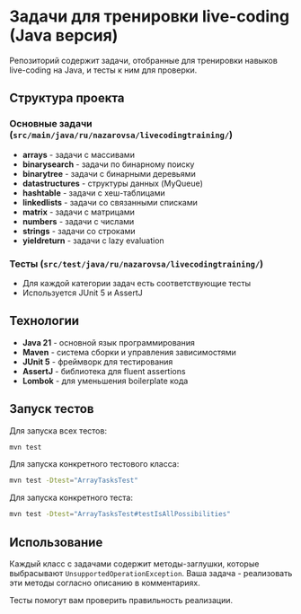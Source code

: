 # Задачи для тренировки live-coding (Java версия)

Репозиторий содержит задачи, отобранные для тренировки навыков live-coding на Java, и тесты к ним для проверки.

## Структура проекта

### Основные задачи (`src/main/java/ru/nazarovsa/livecodingtraining/`)
- **arrays** - задачи с массивами
- **binarysearch** - задачи по бинарному поиску
- **binarytree** - задачи с бинарными деревьями
- **datastructures** - структуры данных (MyQueue)
- **hashtable** - задачи с хеш-таблицами
- **linkedlists** - задачи со связанными списками
- **matrix** - задачи с матрицами
- **numbers** - задачи с числами
- **strings** - задачи со строками
- **yieldreturn** - задачи с lazy evaluation

### Тесты (`src/test/java/ru/nazarovsa/livecodingtraining/`)
- Для каждой категории задач есть соответствующие тесты
- Используется JUnit 5 и AssertJ

## Технологии
- **Java 21** - основной язык программирования
- **Maven** - система сборки и управления зависимостями
- **JUnit 5** - фреймворк для тестирования
- **AssertJ** - библиотека для fluent assertions
- **Lombok** - для уменьшения boilerplate кода

## Запуск тестов

Для запуска всех тестов:
```bash
mvn test
```

Для запуска конкретного тестового класса:
```bash
mvn test -Dtest="ArrayTasksTest"
```

Для запуска конкретного теста:
```bash
mvn test -Dtest="ArrayTasksTest#testIsAllPossibilities"
```

## Использование
Каждый класс с задачами содержит методы-заглушки, которые выбрасывают `UnsupportedOperationException`. 
Ваша задача - реализовать эти методы согласно описанию в комментариях.

Тесты помогут вам проверить правильность реализации.
